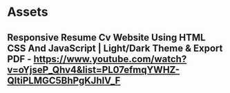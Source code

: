 # Assets

## Responsive Resume Cv Website Using HTML CSS And JavaScript | Light/Dark Theme & Export PDF - https://www.youtube.com/watch?v=oYjseP_Qhv4&list=PL07efmqYWHZ-QltiPLMGC5BhPgKJhIV_F
